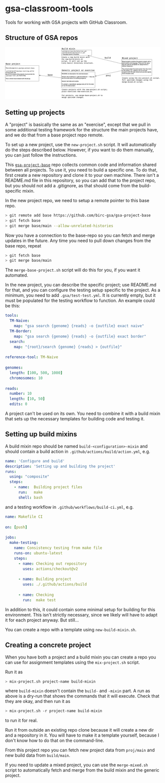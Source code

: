 # gsa-classroom-tools

Tools for working with GSA projects with GitHub Classroom.

## Structure of GSA repos

![Structure of project/exercises repos](img/gsa-classroom.png)



## Setting up projects

A "project" is basically the same as an "exercise", except that we pull in some additional testing framework for the structure the main projects have, and we do that from a base project repo remote.

To set up a new project, use the `new-project.sh` script. It will automatically do the steps described below. However, if you want to do them manually, you can just follow the instructions.

This [`gsa-project-base`](https://github.com/birc-gsa/gsa-project-base) repo collects common code and information shared between all projects. To use it, you need to build a specific one. To do that, first create a new repository and clone it to your own machine. There isn't a README.md file in this repository, so you can add that to the project repo, but you should not add a .gitignore, as that should come from the build-specific mixin.

In the new project repo, we need to setup a remote pointer to this base repo.

```sh
> git remote add base https://github.com/birc-gsa/gsa-project-base
> git fetch base
> git merge base/main --allow-unrelated-histories
```

Now you have a connection to the base-repo so you can fetch and merge updates in the future. Any time you need to pull down changes from the base repo, repeat

```sh
> git fetch base
> git merge base/main
```

The `merge-base-project.sh` script will do this for you, if you want it automated.

In the new project, you can describe the specific project; use README.md for that, and you can configure the testing setup specific to the project. As a minimum, you need to add `.gsa/test-test.yml`. It is currently empty, but it must be populated for the testing workflow to function. An example could be this:

```yaml
tools:
  TM-Naive:
    map: "gsa search {genome} {reads} -o {outfile} exact naive"
  TM-Border:
    map: "gsa search {genome} {reads} -o {outfile} exact border"
  search:
    map: "{root}/search {genome} {reads} > {outfile}"
  
reference-tool: TM-Naive

genomes:
  length: [100, 500, 1000]
  chromosomes: 10

reads:
  number: 10
  length: [10, 50]
  edits: 0
```

A project can't be used on its own. You need to combine it with a build mixin that sets up the necessary templates for building code and testing it.

## Setting up build mixins

A build mixin repo should be named `build-<configuration>-mixin` and should contain a build action in `.github/actions/build/action.yml`, e.g.

```yaml
name: 'Configure and build'
description: 'Setting up and building the project'
runs:
  using: "composite"
  steps:
    - name:  Building project files
      run:   make
      shell: bash
```

and a testing workflow in `.github/workflows/build-ci.yml`, e.g.

```yaml
name: Makefile CI

on: [push]

jobs:
  make-testing:
    name: Consistency testing from make file
    runs-on: ubuntu-latest
    steps:
      - name: Checking out repository
        uses: actions/checkout@v2

      - name: Building project
        uses: ./.github/actions/build

      - name: Checking
        run:  make test
```

In addition to this, it could contain some minimal setup for building for this environment. This isn't strictly necessary, since we likely will have to adapt it for each project anyway. But still...

You can create a repo with a template using `new-build-mixin.sh`.


## Creating a concrete project

When you have both a project and a build mixin you can create a repo you can use for assignment templates using the `mix-project.sh` script.

Run it as

```sh
> mix-project.sh project-name build-mixin
```

where `build-mixin` doesn't contain the `build-` and `-mixin` part. A run as above is a dry-run that shows the commands that it will execute. Check that they are okay, and then run it as

```sh
> mix-project.sh -r project-name build-mixin
```

to run it for real.

Run it from outside an existing repo clone because it will create a new dir and a repository in it. You will have to make it a template yourself, because I don't know how to do that on the command-line.

From this project repo you can fetch new project data from `proj/main` and new build data from `build/main`.

If you need to update a mixed project, you can use the `merge-mixed.sh` script to automatically fetch and merge from the build mixin and the generic project.
